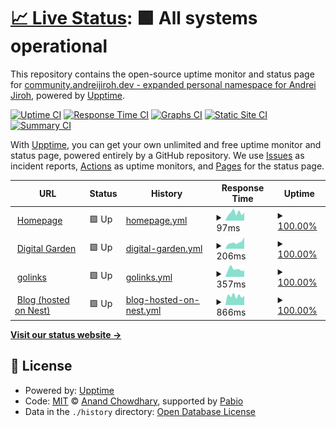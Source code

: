 # [📈 Live Status](https://status.andreijiroh.xyz): <!--live status--> **🟩 All systems operational**

This repository contains the open-source uptime monitor and status page for [community.andreijiroh.dev - expanded personal namespace for Andrei Jiroh](https://andreijiroh.xyz), powered by [Upptime](https://github.com/upptime/upptime).

[![Uptime CI](https://github.com/andreijiroh-dev/infra-status/workflows/Uptime%20CI/badge.svg)](https://github.com/andreijiroh-dev/infra-status/actions?query=workflow%3A%22Uptime+CI%22)
[![Response Time CI](https://github.com/andreijiroh-dev/infra-status/workflows/Response%20Time%20CI/badge.svg)](https://github.com/andreijiroh-dev/infra-status/actions?query=workflow%3A%22Response+Time+CI%22)
[![Graphs CI](https://github.com/andreijiroh-dev/infra-status/workflows/Graphs%20CI/badge.svg)](https://github.com/andreijiroh-dev/infra-status/actions?query=workflow%3A%22Graphs+CI%22)
[![Static Site CI](https://github.com/andreijiroh-dev/infra-status/workflows/Static%20Site%20CI/badge.svg)](https://github.com/andreijiroh-dev/infra-status/actions?query=workflow%3A%22Static+Site+CI%22)
[![Summary CI](https://github.com/andreijiroh-dev/infra-status/workflows/Summary%20CI/badge.svg)](https://github.com/andreijiroh-dev/infra-status/actions?query=workflow%3A%22Summary+CI%22)

With [Upptime](https://upptime.js.org), you can get your own unlimited and free uptime monitor and status page, powered entirely by a GitHub repository. We use [Issues](https://github.com/andreijiroh-dev/infra-status/issues) as incident reports, [Actions](https://github.com/andreijiroh-dev/infra-status/actions) as uptime monitors, and [Pages](https://status.andreijiroh.xyz) for the status page.

<!--start: status pages-->
<!-- This summary is generated by Upptime (https://github.com/upptime/upptime) -->
<!-- Do not edit this manually, your changes will be overwritten -->
<!-- prettier-ignore -->
| URL | Status | History | Response Time | Uptime |
| --- | ------ | ------- | ------------- | ------ |
| <img alt="" src="https://icons.duckduckgo.com/ip3/andreijiroh.xyz.ico" height="13"> [Homepage](https://andreijiroh.xyz) | 🟩 Up | [homepage.yml](https://github.com/andreijiroh-dev/infra-status/commits/HEAD/history/homepage.yml) | <details><summary><img alt="Response time graph" src="./graphs/homepage/response-time-week.png" height="20"> 97ms</summary><br><a href="https://status.andreijiroh.dev/history/homepage"><img alt="Response time 130" src="https://img.shields.io/endpoint?url=https%3A%2F%2Fraw.githubusercontent.com%2Fandreijiroh-dev%2Finfra-status%2FHEAD%2Fapi%2Fhomepage%2Fresponse-time.json"></a><br><a href="https://status.andreijiroh.dev/history/homepage"><img alt="24-hour response time 101" src="https://img.shields.io/endpoint?url=https%3A%2F%2Fraw.githubusercontent.com%2Fandreijiroh-dev%2Finfra-status%2FHEAD%2Fapi%2Fhomepage%2Fresponse-time-day.json"></a><br><a href="https://status.andreijiroh.dev/history/homepage"><img alt="7-day response time 97" src="https://img.shields.io/endpoint?url=https%3A%2F%2Fraw.githubusercontent.com%2Fandreijiroh-dev%2Finfra-status%2FHEAD%2Fapi%2Fhomepage%2Fresponse-time-week.json"></a><br><a href="https://status.andreijiroh.dev/history/homepage"><img alt="30-day response time 122" src="https://img.shields.io/endpoint?url=https%3A%2F%2Fraw.githubusercontent.com%2Fandreijiroh-dev%2Finfra-status%2FHEAD%2Fapi%2Fhomepage%2Fresponse-time-month.json"></a><br><a href="https://status.andreijiroh.dev/history/homepage"><img alt="1-year response time 130" src="https://img.shields.io/endpoint?url=https%3A%2F%2Fraw.githubusercontent.com%2Fandreijiroh-dev%2Finfra-status%2FHEAD%2Fapi%2Fhomepage%2Fresponse-time-year.json"></a></details> | <details><summary><a href="https://status.andreijiroh.dev/history/homepage">100.00%</a></summary><a href="https://status.andreijiroh.dev/history/homepage"><img alt="All-time uptime 100.00%" src="https://img.shields.io/endpoint?url=https%3A%2F%2Fraw.githubusercontent.com%2Fandreijiroh-dev%2Finfra-status%2FHEAD%2Fapi%2Fhomepage%2Fuptime.json"></a><br><a href="https://status.andreijiroh.dev/history/homepage"><img alt="24-hour uptime 100.00%" src="https://img.shields.io/endpoint?url=https%3A%2F%2Fraw.githubusercontent.com%2Fandreijiroh-dev%2Finfra-status%2FHEAD%2Fapi%2Fhomepage%2Fuptime-day.json"></a><br><a href="https://status.andreijiroh.dev/history/homepage"><img alt="7-day uptime 100.00%" src="https://img.shields.io/endpoint?url=https%3A%2F%2Fraw.githubusercontent.com%2Fandreijiroh-dev%2Finfra-status%2FHEAD%2Fapi%2Fhomepage%2Fuptime-week.json"></a><br><a href="https://status.andreijiroh.dev/history/homepage"><img alt="30-day uptime 100.00%" src="https://img.shields.io/endpoint?url=https%3A%2F%2Fraw.githubusercontent.com%2Fandreijiroh-dev%2Finfra-status%2FHEAD%2Fapi%2Fhomepage%2Fuptime-month.json"></a><br><a href="https://status.andreijiroh.dev/history/homepage"><img alt="1-year uptime 100.00%" src="https://img.shields.io/endpoint?url=https%3A%2F%2Fraw.githubusercontent.com%2Fandreijiroh-dev%2Finfra-status%2FHEAD%2Fapi%2Fhomepage%2Fuptime-year.json"></a></details>
| <img alt="" src="https://icons.duckduckgo.com/ip3/garden.andreijiroh.xyz.ico" height="13"> [Digital Garden](https://garden.andreijiroh.xyz) | 🟩 Up | [digital-garden.yml](https://github.com/andreijiroh-dev/infra-status/commits/HEAD/history/digital-garden.yml) | <details><summary><img alt="Response time graph" src="./graphs/digital-garden/response-time-week.png" height="20"> 206ms</summary><br><a href="https://status.andreijiroh.dev/history/digital-garden"><img alt="Response time 244" src="https://img.shields.io/endpoint?url=https%3A%2F%2Fraw.githubusercontent.com%2Fandreijiroh-dev%2Finfra-status%2FHEAD%2Fapi%2Fdigital-garden%2Fresponse-time.json"></a><br><a href="https://status.andreijiroh.dev/history/digital-garden"><img alt="24-hour response time 365" src="https://img.shields.io/endpoint?url=https%3A%2F%2Fraw.githubusercontent.com%2Fandreijiroh-dev%2Finfra-status%2FHEAD%2Fapi%2Fdigital-garden%2Fresponse-time-day.json"></a><br><a href="https://status.andreijiroh.dev/history/digital-garden"><img alt="7-day response time 206" src="https://img.shields.io/endpoint?url=https%3A%2F%2Fraw.githubusercontent.com%2Fandreijiroh-dev%2Finfra-status%2FHEAD%2Fapi%2Fdigital-garden%2Fresponse-time-week.json"></a><br><a href="https://status.andreijiroh.dev/history/digital-garden"><img alt="30-day response time 228" src="https://img.shields.io/endpoint?url=https%3A%2F%2Fraw.githubusercontent.com%2Fandreijiroh-dev%2Finfra-status%2FHEAD%2Fapi%2Fdigital-garden%2Fresponse-time-month.json"></a><br><a href="https://status.andreijiroh.dev/history/digital-garden"><img alt="1-year response time 244" src="https://img.shields.io/endpoint?url=https%3A%2F%2Fraw.githubusercontent.com%2Fandreijiroh-dev%2Finfra-status%2FHEAD%2Fapi%2Fdigital-garden%2Fresponse-time-year.json"></a></details> | <details><summary><a href="https://status.andreijiroh.dev/history/digital-garden">100.00%</a></summary><a href="https://status.andreijiroh.dev/history/digital-garden"><img alt="All-time uptime 100.00%" src="https://img.shields.io/endpoint?url=https%3A%2F%2Fraw.githubusercontent.com%2Fandreijiroh-dev%2Finfra-status%2FHEAD%2Fapi%2Fdigital-garden%2Fuptime.json"></a><br><a href="https://status.andreijiroh.dev/history/digital-garden"><img alt="24-hour uptime 100.00%" src="https://img.shields.io/endpoint?url=https%3A%2F%2Fraw.githubusercontent.com%2Fandreijiroh-dev%2Finfra-status%2FHEAD%2Fapi%2Fdigital-garden%2Fuptime-day.json"></a><br><a href="https://status.andreijiroh.dev/history/digital-garden"><img alt="7-day uptime 100.00%" src="https://img.shields.io/endpoint?url=https%3A%2F%2Fraw.githubusercontent.com%2Fandreijiroh-dev%2Finfra-status%2FHEAD%2Fapi%2Fdigital-garden%2Fuptime-week.json"></a><br><a href="https://status.andreijiroh.dev/history/digital-garden"><img alt="30-day uptime 100.00%" src="https://img.shields.io/endpoint?url=https%3A%2F%2Fraw.githubusercontent.com%2Fandreijiroh-dev%2Finfra-status%2FHEAD%2Fapi%2Fdigital-garden%2Fuptime-month.json"></a><br><a href="https://status.andreijiroh.dev/history/digital-garden"><img alt="1-year uptime 100.00%" src="https://img.shields.io/endpoint?url=https%3A%2F%2Fraw.githubusercontent.com%2Fandreijiroh-dev%2Finfra-status%2FHEAD%2Fapi%2Fdigital-garden%2Fuptime-year.json"></a></details>
| <img alt="" src="https://icons.duckduckgo.com/ip3/go.andreijiroh.xyz.ico" height="13"> [golinks](https://go.andreijiroh.xyz/api/ping) | 🟩 Up | [golinks.yml](https://github.com/andreijiroh-dev/infra-status/commits/HEAD/history/golinks.yml) | <details><summary><img alt="Response time graph" src="./graphs/golinks/response-time-week.png" height="20"> 357ms</summary><br><a href="https://status.andreijiroh.dev/history/golinks"><img alt="Response time 403" src="https://img.shields.io/endpoint?url=https%3A%2F%2Fraw.githubusercontent.com%2Fandreijiroh-dev%2Finfra-status%2FHEAD%2Fapi%2Fgolinks%2Fresponse-time.json"></a><br><a href="https://status.andreijiroh.dev/history/golinks"><img alt="24-hour response time 290" src="https://img.shields.io/endpoint?url=https%3A%2F%2Fraw.githubusercontent.com%2Fandreijiroh-dev%2Finfra-status%2FHEAD%2Fapi%2Fgolinks%2Fresponse-time-day.json"></a><br><a href="https://status.andreijiroh.dev/history/golinks"><img alt="7-day response time 357" src="https://img.shields.io/endpoint?url=https%3A%2F%2Fraw.githubusercontent.com%2Fandreijiroh-dev%2Finfra-status%2FHEAD%2Fapi%2Fgolinks%2Fresponse-time-week.json"></a><br><a href="https://status.andreijiroh.dev/history/golinks"><img alt="30-day response time 388" src="https://img.shields.io/endpoint?url=https%3A%2F%2Fraw.githubusercontent.com%2Fandreijiroh-dev%2Finfra-status%2FHEAD%2Fapi%2Fgolinks%2Fresponse-time-month.json"></a><br><a href="https://status.andreijiroh.dev/history/golinks"><img alt="1-year response time 403" src="https://img.shields.io/endpoint?url=https%3A%2F%2Fraw.githubusercontent.com%2Fandreijiroh-dev%2Finfra-status%2FHEAD%2Fapi%2Fgolinks%2Fresponse-time-year.json"></a></details> | <details><summary><a href="https://status.andreijiroh.dev/history/golinks">100.00%</a></summary><a href="https://status.andreijiroh.dev/history/golinks"><img alt="All-time uptime 100.00%" src="https://img.shields.io/endpoint?url=https%3A%2F%2Fraw.githubusercontent.com%2Fandreijiroh-dev%2Finfra-status%2FHEAD%2Fapi%2Fgolinks%2Fuptime.json"></a><br><a href="https://status.andreijiroh.dev/history/golinks"><img alt="24-hour uptime 100.00%" src="https://img.shields.io/endpoint?url=https%3A%2F%2Fraw.githubusercontent.com%2Fandreijiroh-dev%2Finfra-status%2FHEAD%2Fapi%2Fgolinks%2Fuptime-day.json"></a><br><a href="https://status.andreijiroh.dev/history/golinks"><img alt="7-day uptime 100.00%" src="https://img.shields.io/endpoint?url=https%3A%2F%2Fraw.githubusercontent.com%2Fandreijiroh-dev%2Finfra-status%2FHEAD%2Fapi%2Fgolinks%2Fuptime-week.json"></a><br><a href="https://status.andreijiroh.dev/history/golinks"><img alt="30-day uptime 100.00%" src="https://img.shields.io/endpoint?url=https%3A%2F%2Fraw.githubusercontent.com%2Fandreijiroh-dev%2Finfra-status%2FHEAD%2Fapi%2Fgolinks%2Fuptime-month.json"></a><br><a href="https://status.andreijiroh.dev/history/golinks"><img alt="1-year uptime 100.00%" src="https://img.shields.io/endpoint?url=https%3A%2F%2Fraw.githubusercontent.com%2Fandreijiroh-dev%2Finfra-status%2FHEAD%2Fapi%2Fgolinks%2Fuptime-year.json"></a></details>
| <img alt="" src="https://icons.duckduckgo.com/ip3/blog.andreijiroh.dev.ico" height="13"> [Blog (hosted on Nest)](https://blog.andreijiroh.dev) | 🟩 Up | [blog-hosted-on-nest.yml](https://github.com/andreijiroh-dev/infra-status/commits/HEAD/history/blog-hosted-on-nest.yml) | <details><summary><img alt="Response time graph" src="./graphs/blog-hosted-on-nest/response-time-week.png" height="20"> 866ms</summary><br><a href="https://status.andreijiroh.dev/history/blog-hosted-on-nest"><img alt="Response time 966" src="https://img.shields.io/endpoint?url=https%3A%2F%2Fraw.githubusercontent.com%2Fandreijiroh-dev%2Finfra-status%2FHEAD%2Fapi%2Fblog-hosted-on-nest%2Fresponse-time.json"></a><br><a href="https://status.andreijiroh.dev/history/blog-hosted-on-nest"><img alt="24-hour response time 886" src="https://img.shields.io/endpoint?url=https%3A%2F%2Fraw.githubusercontent.com%2Fandreijiroh-dev%2Finfra-status%2FHEAD%2Fapi%2Fblog-hosted-on-nest%2Fresponse-time-day.json"></a><br><a href="https://status.andreijiroh.dev/history/blog-hosted-on-nest"><img alt="7-day response time 866" src="https://img.shields.io/endpoint?url=https%3A%2F%2Fraw.githubusercontent.com%2Fandreijiroh-dev%2Finfra-status%2FHEAD%2Fapi%2Fblog-hosted-on-nest%2Fresponse-time-week.json"></a><br><a href="https://status.andreijiroh.dev/history/blog-hosted-on-nest"><img alt="30-day response time 994" src="https://img.shields.io/endpoint?url=https%3A%2F%2Fraw.githubusercontent.com%2Fandreijiroh-dev%2Finfra-status%2FHEAD%2Fapi%2Fblog-hosted-on-nest%2Fresponse-time-month.json"></a><br><a href="https://status.andreijiroh.dev/history/blog-hosted-on-nest"><img alt="1-year response time 966" src="https://img.shields.io/endpoint?url=https%3A%2F%2Fraw.githubusercontent.com%2Fandreijiroh-dev%2Finfra-status%2FHEAD%2Fapi%2Fblog-hosted-on-nest%2Fresponse-time-year.json"></a></details> | <details><summary><a href="https://status.andreijiroh.dev/history/blog-hosted-on-nest">100.00%</a></summary><a href="https://status.andreijiroh.dev/history/blog-hosted-on-nest"><img alt="All-time uptime 99.37%" src="https://img.shields.io/endpoint?url=https%3A%2F%2Fraw.githubusercontent.com%2Fandreijiroh-dev%2Finfra-status%2FHEAD%2Fapi%2Fblog-hosted-on-nest%2Fuptime.json"></a><br><a href="https://status.andreijiroh.dev/history/blog-hosted-on-nest"><img alt="24-hour uptime 100.00%" src="https://img.shields.io/endpoint?url=https%3A%2F%2Fraw.githubusercontent.com%2Fandreijiroh-dev%2Finfra-status%2FHEAD%2Fapi%2Fblog-hosted-on-nest%2Fuptime-day.json"></a><br><a href="https://status.andreijiroh.dev/history/blog-hosted-on-nest"><img alt="7-day uptime 100.00%" src="https://img.shields.io/endpoint?url=https%3A%2F%2Fraw.githubusercontent.com%2Fandreijiroh-dev%2Finfra-status%2FHEAD%2Fapi%2Fblog-hosted-on-nest%2Fuptime-week.json"></a><br><a href="https://status.andreijiroh.dev/history/blog-hosted-on-nest"><img alt="30-day uptime 99.57%" src="https://img.shields.io/endpoint?url=https%3A%2F%2Fraw.githubusercontent.com%2Fandreijiroh-dev%2Finfra-status%2FHEAD%2Fapi%2Fblog-hosted-on-nest%2Fuptime-month.json"></a><br><a href="https://status.andreijiroh.dev/history/blog-hosted-on-nest"><img alt="1-year uptime 99.37%" src="https://img.shields.io/endpoint?url=https%3A%2F%2Fraw.githubusercontent.com%2Fandreijiroh-dev%2Finfra-status%2FHEAD%2Fapi%2Fblog-hosted-on-nest%2Fuptime-year.json"></a></details>

<!--end: status pages-->

[**Visit our status website →**](https://status.andreijiroh.xyz)

## 📄 License

- Powered by: [Upptime](https://github.com/upptime/upptime)
- Code: [MIT](./LICENSE) © [Anand Chowdhary](https://anandchowdhary.com), supported by [Pabio](https://pabio.com)
- Data in the `./history` directory: [Open Database License](https://opendatacommons.org/licenses/odbl/1-0/)

